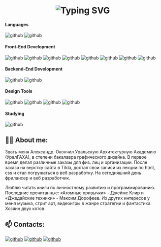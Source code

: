 <div align="center">
  <!--     <img src="https://media.giphy.com/media/M9gbBd9nbDrOTu1Mqx/giphy.gif" width="150"/> -->
    <h1>
        <img src="https://readme-typing-svg.herokuapp.com?font=Jetbrains+mono&size=28&duration=3500&color=FFF&center=true&vCenter=true&width=450&lines=Hi+👋..;I'm+Alex,+designer..;..and+web+developer;Wellcome+to+my+Github!+🤖+;" alt="Typing SVG"/>
    </h1>
</div>

#### Languages

![github](https://img.shields.io/badge/JavaScript-262627?style=for-the-badge&logo=JavaScript&logoColor=#FFCE00) ![github](https://img.shields.io/badge/TypeScript-262627?style=for-the-badge&logo=TypeScript&logoColor=186BFF) 

#### Front-End Development

![github](https://img.shields.io/badge/html5-262627?style=for-the-badge&logo=html5&logoColor=E34F26)
![github](https://img.shields.io/badge/sass-262627?style=for-the-badge&logo=sass&logoColor=E6526F)
![github](https://img.shields.io/badge/css3-262627?style=for-the-badge&logo=css3&logoColor=186BFF)
![github](https://img.shields.io/badge/React-262627?style=for-the-badge&logo=React&logoColor=white)
![github](https://img.shields.io/badge/Redux-262627?style=for-the-badge&logo=Redux&logoColor=white)
![github](https://img.shields.io/badge/mui-262627?style=for-the-badge&logo=mui&logoColor=186BFF)
![github](https://img.shields.io/badge/webpack-262627?style=for-the-badge&logo=webpack&logoColor=186BFF)
![github](https://img.shields.io/badge/jest-262627?style=for-the-badge&logo=jest&logoColor=C21325)

#### Backend-End Development

![github](https://img.shields.io/badge/nestjs-262627?style=for-the-badge&logo=nestjs&logoColor=E0234E)
![github](https://img.shields.io/badge/mongodb-262627?style=for-the-badge&logo=mongodb&logoColor=47A248)

#### Design Tools

![github](https://img.shields.io/badge/photoshop-262627?style=for-the-badge&logo=adobephotoshop&logoColor=186BFF)
![github](https://img.shields.io/badge/illustrator-262627?style=for-the-badge&logo=adobeillustrator&logoColor=FF9A00)
![github](https://img.shields.io/badge/figma-262627?style=for-the-badge&logo=figma&logoColor=white)
![github](https://img.shields.io/badge/tilda-262627?style=for-the-badge&logo=tildapublishing&logoColor=white)

#### Studying
![github](https://img.shields.io/badge/ReactNative-262627?style=for-the-badge&logo=React&logoColor=white)

## 👨‍💻 About me:
<p>Звать меня Александр. Окончил Уральскую Архитектурную Академию (УралГАХА), в степени бакалавра графического дизайна. В первое время делал различные заказы для физ. лиц и организации. После заказа на верстку сайта в Tilda, достал свои записи из лекции по html, css и стал погружаться в веб разработку. На сегодняшний день фрилансер и веб разработчик.
</p>
<p>Люблю читать книги по личностному развитию и программированию. 
Последние прочитанные: «Атомные привычки» - Джеймс Клир и «Джедайские техники» - Максим Дорофеев.
Из других интересов у меня музыка, стрит арт, видеоигры в жанре стратегии и фантастика. Хозяин двух котов
</p>

## 📫 Contacts: 

[![github](https://img.shields.io/badge/telegram-186BFF?style=for-the-badge&logo=telegram&logoColor=white)](https://t.me/A_Zyurkalov)
[![github](https://img.shields.io/badge/gmail-262627?style=for-the-badge&logo=gmail&logoColor=EA4335)](https://mail.google.com/mail/?view=cm&fs=1&to=Zyurkalov@gmail.com)
[![github](https://img.shields.io/badge/pinterest-262627?style=for-the-badge&logo=pinterest&logoColor=BD081C)](https://ru.pinterest.com/A_Zyurkalov/)
